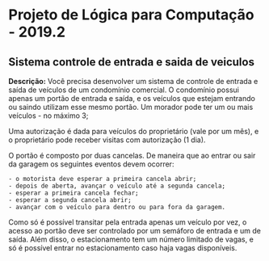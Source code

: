 # Projeto de Lógica para Computação - 2019.2

## Sistema controle de entrada e saida de veiculos

**Descrição:** Você precisa desenvolver um sistema de controle de entrada e saída de veículos de um condomínio comercial. O condomínio possui apenas um portão de entrada e saída, e os veículos que estejam entrando ou saindo utilizam esse mesmo portão. Um morador pode ter um ou mais veículos - no máximo 3;

Uma autorização é dada para veículos do proprietário (vale por um mês), e o proprietário pode receber visitas com autorização (1 dia).

O portão é composto por duas cancelas. De maneira que ao entrar ou sair da garagem os seguintes eventos devem ocorrer:

    - o motorista deve esperar a primeira cancela abrir;
    - depois de aberta, avançar o veículo até a segunda cancela;
    - esperar a primeira cancela fechar;
    - esperar a segunda cancela abrir;
    - avançar com o veículo para dentro ou para fora da garagem.

Como só é possível transitar pela entrada apenas um veículo por vez, o acesso ao portão deve ser controlado por um semáforo de entrada e um de saída. Além disso, o estacionamento tem um número limitado de vagas, e só é possível entrar no estacionamento caso haja vagas disponíveis.
